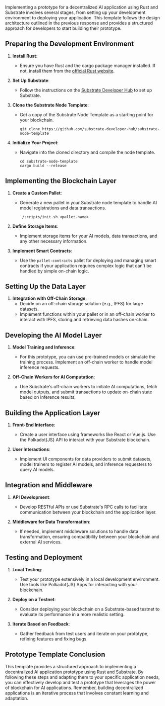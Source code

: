 Implementing a prototype for a decentralized AI application using Rust and Substrate involves several stages, from setting up your development environment to deploying your application. This template follows the design architecture outlined in the previous response and provides a structured approach for developers to start building their prototype.

## Preparing the Development Environment

1. **Install Rust**:
    - Ensure you have Rust and the cargo package manager installed. If not, install them from the [official Rust website](https://www.rust-lang.org/tools/install).

2. **Set Up Substrate**:
    - Follow the instructions on the [Substrate Developer Hub](https://substrate.dev/docs/en/knowledgebase/getting-started/) to set up Substrate.

3. **Clone the Substrate Node Template**:
    - Get a copy of the Substrate Node Template as a starting point for your blockchain.
      ```shell
      git clone https://github.com/substrate-developer-hub/substrate-node-template
      ```
      
4. **Initialize Your Project**:
    - Navigate into the cloned directory and compile the node template.
      ```shell
      cd substrate-node-template
      cargo build --release
      ```

## Implementing the Blockchain Layer

1. **Create a Custom Pallet**:
    - Generate a new pallet in your Substrate node template to handle AI model registrations and data transactions.
      ```shell
      ./scripts/init.sh <pallet-name>
      ```
      
2. **Define Storage Items**:
    - Implement storage items for your AI models, data transactions, and any other necessary information.

3. **Implement Smart Contracts**:
    - Use the `pallet-contracts` pallet for deploying and managing smart contracts if your application requires complex logic that can't be handled by simple on-chain logic.

## Setting Up the Data Layer

1. **Integration with Off-Chain Storage**:
    - Decide on an off-chain storage solution (e.g., IPFS) for large datasets.
    - Implement functions within your pallet or in an off-chain worker to interact with IPFS, storing and retrieving data hashes on-chain.

## Developing the AI Model Layer

1. **Model Training and Inference**:
    - For this prototype, you can use pre-trained models or simulate the training process. Implement an off-chain worker to handle model inference requests.
    
2. **Off-Chain Workers for AI Computation**:
    - Use Substrate's off-chain workers to initiate AI computations, fetch model outputs, and submit transactions to update on-chain state based on inference results.

## Building the Application Layer

1. **Front-End Interface**:
    - Create a user interface using frameworks like React or Vue.js. Use the Polkadot{JS} API to interact with your Substrate blockchain.
    
2. **User Interactions**:
    - Implement UI components for data providers to submit datasets, model trainers to register AI models, and inference requesters to query AI models.

## Integration and Middleware

1. **API Development**:
    - Develop RESTful APIs or use Substrate's RPC calls to facilitate communication between your blockchain and the application layer.

2. **Middleware for Data Transformation**:
    - If needed, implement middleware solutions to handle data transformation, ensuring compatibility between your blockchain and external AI services.

## Testing and Deployment

1. **Local Testing**:
    - Test your prototype extensively in a local development environment. Use tools like Polkadot{JS} Apps for interacting with your blockchain.

2. **Deploy on a Testnet**:
    - Consider deploying your blockchain on a Substrate-based testnet to evaluate its performance in a more realistic setting.

3. **Iterate Based on Feedback**:
    - Gather feedback from test users and iterate on your prototype, refining features and fixing bugs.

## Prototype Template Conclusion

This template provides a structured approach to implementing a decentralized AI application prototype using Rust and Substrate. By following these steps and adapting them to your specific application needs, you can effectively develop and test a prototype that leverages the power of blockchain for AI applications. Remember, building decentralized applications is an iterative process that involves constant learning and adaptation.